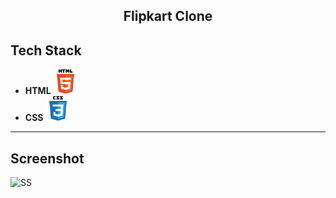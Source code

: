 <h2 align="center">Flipkart Clone</h2>

## Tech Stack

- **HTML <img src="https://raw.githubusercontent.com/devicons/devicon/master/icons/html5/html5-original-wordmark.svg" alt="html5" width="40" height="40"/>**
- **CSS <img src="https://raw.githubusercontent.com/devicons/devicon/master/icons/css3/css3-original-wordmark.svg" alt="css3" width="40" height="40"/>**

<hr>

## Screenshot

![SS](https://user-images.githubusercontent.com/90305324/210138825-9fc33cdf-40d9-4864-bdbb-0db89ca87018.png)
